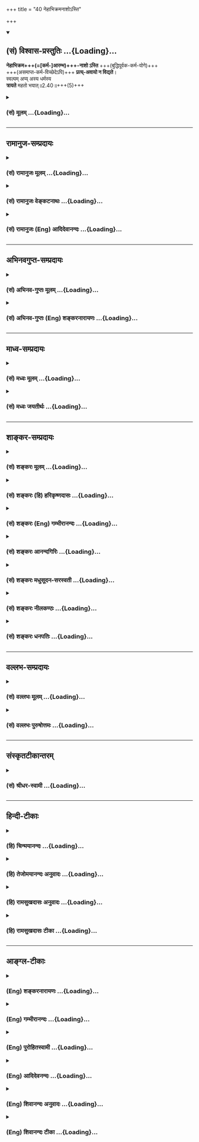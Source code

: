 +++
title = "40 नेहाभिक्रमनाशोऽस्ति"

+++
<div class="js_include" newlevelforh1="2" title="(सं) विश्वास-प्रस्तुतिः" unfilled url="/purANam_vaiShNavam/mahAbhAratam/06-bhIShma-parva/03-bhagavad-gItA-parva/saMskRtam/vishvAsa-prastutiH/02_sAnkhya-yogaH_sarva-/40_nehAbhikramanAsho.md">
<details open><summary><h2>(सं) विश्वास-प्रस्तुतिः ...{Loading}...</h2></summary>

**नेहाभिक्रम+++(=[कर्म-]आरम्भ)+++-नाशो ऽस्ति** +++(बुद्धिपूर्वक-कर्म-योगे)+++  
+++(असमाप्त-कर्म-विच्छेदेऽपि)+++ **प्रत्य्-अवायो न विद्यते**।  
स्वल्पम् अप्य् अस्य धर्मस्य  
**त्रायते** महतो भयात्॥2.40॥+++(5)+++

</details>
</div>
<div class="js_include collapsed" newlevelforh1="3" title="(सं) मूलम्" unfilled url="/purANam_vaiShNavam/mahAbhAratam/06-bhIShma-parva/03-bhagavad-gItA-parva/saMskRtam/mUlam/02_sAnkhya-yogaH_sarva-/40_nehAbhikramanAsho.md">
<details><summary><h3>(सं) मूलम् ...{Loading}...</h3></summary>

नेहाभिक्रमनाशोऽस्ति प्रत्यवायो न विद्यते।  
स्वल्पमप्यस्य धर्मस्य त्रायते महतो भयात्।।2.40।।
</details>
</div>


_________________
## रामानुज-सम्प्रदायः
<div class="js_include collapsed" newlevelforh1="3" title="(सं) रामानुजः मूलम्" unfilled url="/purANam_vaiShNavam/mahAbhAratam/06-bhIShma-parva/03-bhagavad-gItA-parva/saMskRtam/rAmAnujaH/mUlam/02_sAnkhya-yogaH_sarva-/40_nehAbhikramanAsho.md">
<details><summary><h3>(सं) रामानुजः मूलम् ...{Loading}...</h3></summary>


वक्ष्यमाण-बुद्धि-युक्तस्य कर्मणो माहात्म्यम् आह -  
।।2.40।।**इह** कर्मयोगे **न अभिक्रमनाशः अस्ति।** अभिक्रम आरम्भः, नाशः फल-साधन-भाव-नाशः। आरब्धस्य असमाप्तस्य विच्छिन्नस्य अपि न निष्फलत्वम्।

आरब्धस्य विच्छेदे **प्रत्यवायः** अपि **न विद्यते।** **अस्य** कर्मयोगाख्यस्य स्व**धर्मस्य** स्वल्पांशः **अपि महतो भयात्** संसार-भयात् **त्रायते।** अयम् अर्थः 

&gt; पार्थ नैवेह नामुत्र विनाशस्तस्य विद्यते। (गीता 6।40) 

इति उत्तरत्र प्रपञ्चयिष्यते।  

अन्यानि हि लौकिकानि वैदिकानि च साधनानि विच्छिन्नानि, न हि फल-प्रसवाय भवन्ति प्रत्यवायाय च भवन्ति। काम्य-कर्म-विषयाया बुद्धेः मोक्षसाधनभूतकर्मविषयां बुद्धिं विशिनष्टि  

</details>
</div>
<div class="js_include collapsed" newlevelforh1="3" title="(सं) रामानुजः वेङ्कटनाथः" unfilled url="/purANam_vaiShNavam/mahAbhAratam/06-bhIShma-parva/03-bhagavad-gItA-parva/saMskRtam/rAmAnujaH/venkaTanAthaH/02_sAnkhya-yogaH_sarva-/40_nehAbhikramanAsho.md">
<details><summary><h3>(सं) रामानुजः वेङ्कटनाथः ...{Loading}...</h3></summary>

  
  
।।2.40।। ननुइमां श्रृणु 2।39 इत्युक्तेऽनन्तरंव्यवसाया 2।41 इत्यादि
वक्तव्यम् मध्येनेहाभिक्रम इत्येतन्न सङ्गच्छत इत्यत्राह वक्ष्यमाणेति।
उपक्रमे माहात्म्यकथनेन बुभुत्सातिशयजननाय प्ररोचना क्रियत इति भावः।
इहेत्यनेन सूचितं कर्मान्तरेभ्यो वैलक्षण्यमाह कर्मयोग इति।
अभिमुखक्रमणशङ्कां व्युदस्यति अभिक्रम आरम्भ इति। उपक्रमशब्दवदयमिति भावः।
क्रियारूपस्याभिक्रमस्य कथमविनाशित्वमित्यतोनाशः फलसाधनभावनाश इति।
तात्पर्यमाह आरब्धस्येति। प्रत्यवायशङ्काहेतुं दर्शयन् द्वितीयं पादं
व्याकरोति आरब्धस्य विच्छेदे इति। उक्तविवरणरूपमुत्तरार्धं व्याख्याति
अस्येति। संसारभयादिति। महत्त्वविशेषितं भयं संसारभयमेव हीति भावः।
स्वल्पांशस्यापि संसारनिवृत्तिहेतुत्वं देशकालादिवैगुण्यात्
प्रामादिकाकृत्यकरणादिना च विच्छिन्नस्याप्यवश्यं पुनः सन्धानादिति
दर्शयन्नस्य श्लोकस्योक्तार्थैकपरत्वं सङ्ग्रहविस्तररूपत्वेन
वक्ष्यमाणापौनरुक्त्यं चाह अयमर्थ इति। कृतांशस्य कथं न नाशप्रसङ्ग इति
शङ्कायामिहेत्यस्य व्यवच्छेद्यं दर्शयति अन्यानि हीति।
लौकिकानीत्यतिशङ्काहेतुर्दृष्टान्त उक्तः। वैदिकानीति सामान्यनिर्देशस्यायं
भावः नित्यनैमित्तिकान्यपि विच्छेदे सति न फलाय स्युः प्रत्यवायाय च
भवेयुः। अशक्त्यादिमूलमीषद्वैकल्यमात्रं हि तत्र सह्यम्। काम्येषु
त्वङ्गवैकल्येऽपि नैष्फल्यमिति विशेष इति प्रत्यवायाय च भवन्तीति न केवलं
स्वर्गादेरलाभमात्रम् ब्रह्मरक्षस्त्वप्राप्त्यादिरपि स्यादिति भावः।  
  
  
  

</details>
</div>
<div class="js_include collapsed" newlevelforh1="3" title="(सं) रामानुजः (Eng) आदिदेवानन्दः" unfilled url="/purANam_vaiShNavam/mahAbhAratam/06-bhIShma-parva/03-bhagavad-gItA-parva/saMskRtam/rAmAnujaH/english/AdidevAnandaH/02_sAnkhya-yogaH_sarva-/40_nehAbhikramanAsho.md">
<details><summary><h3>(सं) रामानुजः (Eng) आदिदेवानन्दः ...{Loading}...</h3></summary>

2.40 Here, in Karma Yoga, there is no loss of 'Abhikrama' or of effort
that has been put in; 'loss' means the loss of efficacy to bring about
the fruits. In Karma Yoga if work is begun and left unfinished, and the
continuity is broken in the middle, it does not remain fruitless, as in
the case of works undertaken for their fruits. No evil result is acired
if the continuity of work is broken. Even a little of this Dharma known
as Karma Yoga or Niskama Karma (unselfish action without desire for any
reward) gives protection from the great fear, i.e., the fear of
transmigratory existence. The same purport is explained later thus:
'Neither in this world nor the next, O Arjuna, there is annihilation for
him' (6.40). But in works, Vedic and secular, when there is interruption
in the middle, not only do they not yield fruits, but also there is
accrual of evil. Now, Sri Krsna distinguishes the Buddhi or mental
disposition concerned with those acts which constitute a means for
attaining release from those which are concerned with the acts meant for
gaining the desired objects:

</details>
</div>


_________________
## अभिनवगुप्त-सम्प्रदायः
<div class="js_include collapsed" newlevelforh1="3" title="(सं) अभिनव-गुप्तः मूलम्" unfilled url="/purANam_vaiShNavam/mahAbhAratam/06-bhIShma-parva/03-bhagavad-gItA-parva/saMskRtam/abhinava-guptaH/mUlam/02_sAnkhya-yogaH_sarva-/40_nehAbhikramanAsho.md">
<details><summary><h3>(सं) अभिनव-गुप्तः मूलम् ...{Loading}...</h3></summary>

।।2.41।। नेहेति। इह +++(S K omit इह)+++ अस्यां बुद्धौ अतिक्रमेण अपराधेन
प्रमादेन नाशो न भवति  
  
प्रमादस्याभावात्। यथा च +++(S N तथा च)+++ परिमितेन श्रीखण्डकणेन ज्वालायमानोऽपि
तैलकटाहः सद्यः शीतीभवति +++(N शीतो भवति)+++ एवं अनया स्वल्पयापि +++(S omits अपि)+++
योगबुद्ध्या महाभयं संसाररूपं विनश्यति।  

</details>
</div>
<div class="js_include collapsed" newlevelforh1="3" title="(सं) अभिनव-गुप्तः (Eng) शङ्करनारायणः" unfilled url="/purANam_vaiShNavam/mahAbhAratam/06-bhIShma-parva/03-bhagavad-gItA-parva/saMskRtam/abhinava-guptaH/english/shankaranArAyaNaH/02_sAnkhya-yogaH_sarva-/40_nehAbhikramanAsho.md">
<details><summary><h3>(सं) अभिनव-गुप्तः (Eng) शङ्करनारायणः ...{Loading}...</h3></summary>

2.40 Neha etc. Here in this determinate knowledge there arises no loss
through transgression, an offence due to negligence; because negligence
is \[itself\] absent there. And just as a burning oil in the boiler get
cooled soon, due to a limited antity of sandal (put in it), in the same
way due to this knowledge of Yoga-eventhough it is very little-the great
danger in the form of the cycle of birth-and-death perishes completely.
And this knowledge is not introduced as a new thing. Then what ;

</details>
</div>


_________________
## माध्व-सम्प्रदायः
<div class="js_include collapsed" newlevelforh1="3" title="(सं) मध्वः मूलम्" unfilled url="/purANam_vaiShNavam/mahAbhAratam/06-bhIShma-parva/03-bhagavad-gItA-parva/saMskRtam/madhvaH/mUlam/02_sAnkhya-yogaH_sarva-/40_nehAbhikramanAsho.md">
<details><summary><h3>(सं) मध्वः मूलम् ...{Loading}...</h3></summary>

।।2.40।। Sri Madhvacharya did not comment on this sloka.  

</details>
</div>
<div class="js_include collapsed" newlevelforh1="3" title="(सं) मध्वः जयतीर्थः" unfilled url="/purANam_vaiShNavam/mahAbhAratam/06-bhIShma-parva/03-bhagavad-gItA-parva/saMskRtam/madhvaH/jayatIrthaH/02_sAnkhya-yogaH_sarva-/40_nehAbhikramanAsho.md">
<details><summary><h3>(सं) मध्वः जयतीर्थः ...{Loading}...</h3></summary>

।।2.40।। Sri Jayatirtha did not comment on this sloka.  

</details>
</div>


_________________
## शाङ्कर-सम्प्रदायः
<div class="js_include collapsed" newlevelforh1="3" title="(सं) शङ्करः मूलम्" unfilled url="/purANam_vaiShNavam/mahAbhAratam/06-bhIShma-parva/03-bhagavad-gItA-parva/saMskRtam/shankaraH/mUlam/02_sAnkhya-yogaH_sarva-/40_nehAbhikramanAsho.md">
<details><summary><h3>(सं) शङ्करः मूलम् ...{Loading}...</h3></summary>

।।2.40।।  
  
**न इह** मोक्षमार्गे कर्मयोगे **अभिक्रमनाशः** अभिक्रमणमभिक्रमः
प्रारम्भः तस्य नाशः नास्ति यथा कृष्यादेः। योगविषये  
प्रारम्भस्य न अनैकान्तिकफलत्वमित्यर्थः। किञ्चनापि चिकित्सावत् प्रत्यवायः
विद्यते भवति। किं तु **स्वल्पमपि अस्य धर्मस्य** योगधर्मस्य अनुष्ठितं
**त्रायते** रक्षति **महतः भयात्** संसारभयात् जन्ममरणादिलक्षणात्।।  
येयं साङ्ख्ये बुद्धिरुक्ता योगे च वक्ष्यमाणलक्षणा सा  
  

</details>
</div>
<div class="js_include collapsed" newlevelforh1="3" title="(सं) शङ्करः (हि) हरिकृष्णदासः" unfilled url="/purANam_vaiShNavam/mahAbhAratam/06-bhIShma-parva/03-bhagavad-gItA-parva/saMskRtam/shankaraH/hindI/harikRShNadAsaH/02_sAnkhya-yogaH_sarva-/40_nehAbhikramanAsho.md">
<details><summary><h3>(सं) शङ्करः (हि) हरिकृष्णदासः ...{Loading}...</h3></summary>

।।2.40।। इसके सिवा और भी सुन  
  
आरम्भका नाम अभिक्रम है इस कर्मयोगरूप मोक्षमार्गमें अभिक्रमका यानी
प्रारम्भका कृषि आदिके सदृश नाश नहीं होता। अभिप्राय यह कि योगविषयक
प्रारम्भका फल अनैकान्तिक ( संशययुक्त ) नहीं है।  
तथा चिकित्सादिकी तरह ( इसमें ) प्रत्यवाय ( विपरीत फल ) भी नहीं होता
है।  
तो क्या होता है इस कर्मयोगरूप धर्मका थोड़ासा भी अनुष्ठान ( साधन )
जन्ममरणरूप महान् संसारभयसे रक्षा किया करता है।  

</details>
</div>
<div class="js_include collapsed" newlevelforh1="3" title="(सं) शङ्करः (Eng) गम्भीरानन्दः" unfilled url="/purANam_vaiShNavam/mahAbhAratam/06-bhIShma-parva/03-bhagavad-gItA-parva/saMskRtam/shankaraH/english/gambhIrAnandaH/02_sAnkhya-yogaH_sarva-/40_nehAbhikramanAsho.md">
<details><summary><h3>(सं) शङ्करः (Eng) गम्भीरानन्दः ...{Loading}...</h3></summary>

2.40 Moreover, iha, here, in the path to Liberation, viz the Yoga of
Action (rites and duties); na, there is no; abhikrama-nasah, waste of an
attempt, of a beginning, unlike as in agriculture etc. The meaning is
that the result of any attempt in the case of Yoga is not uncertain.
Besides, unlike as in medical care, na vidyate, nor is there, nor does
there arises; any pratyavayah, harm. But, svalpam api, even a little;
asya, of this; dharmasya, righteousness in the form of Yoga (of Action);
when pracised, trayate, saves (one); mahato bhayat, from great fear, of
mundance existence characterized by death, birth, etc.

</details>
</div>
<div class="js_include collapsed" newlevelforh1="3" title="(सं) शङ्करः आनन्दगिरिः" unfilled url="/purANam_vaiShNavam/mahAbhAratam/06-bhIShma-parva/03-bhagavad-gItA-parva/saMskRtam/shankaraH/AnandagiriH/02_sAnkhya-yogaH_sarva-/40_nehAbhikramanAsho.md">
<details><summary><h3>(सं) शङ्करः आनन्दगिरिः ...{Loading}...</h3></summary>

।।2.40।। ननु
कर्मानुष्ठानस्यानैकान्तिकफलत्वेनाकिंचित्करत्वादनेकानर्थकलुषितत्वेन
दोषवत्त्वाच्च योगबुद्धिरपि न श्रद्धेयेति तत्राह **किञ्चेति।** अन्यच्च
किंचिदुच्यते। कर्मानुष्ठानस्यावश्यकत्वे कारणमिति यावत्। कर्मणा सह
समाधेरनुष्ठातुमशक्यत्वादनेकान्तरायसंभवात्तत्फलस्य च साक्षात्कारस्य
दीर्घकालाभ्याससाध्यस्यैकस्मिञ्जन्मन्यसंभवादर्थाद्योगी भ्रश्येतानर्थे च
निपतेदित्याशङ्क्याह  **नेहेति।** प्रतीकत्वेनोपात्तस्य नकारस्य
पुनरन्वयानुगुणत्वेन नास्तीत्यनुवादः। यत्तु
कर्मानुष्ठानस्यानैकान्तिकफलत्वेनाकिंचित्करत्वमुक्तं तद्दूषयति
**यथेति।** कृषिवाणिज्यादेरारम्भस्यानियतं फलं संभावनामात्रोपनीतत्वान्न
तथा कर्मणि वैदिके प्रारम्भस्य फलमनियतं युज्यते शास्त्रविरोधादित्यर्थः।
यत्तूक्तमनेकानर्थकलुषितत्वेन दोषवदनुष्ठानमिति तत्राह **किञ्चेति।**
इतोऽपि कर्मानुष्ठानमावश्यकमिति प्रतिज्ञाय हेत्वन्तरमेव स्फुटयति
**नापीति।** चिकित्सायां हि क्रियमाणायां व्याध्यतिरेको वा मरणं वा
प्रत्यवायोऽपि संभाव्यते कर्मपरिपाकस्य दुर्विवेकत्वान्न तथा कर्मानुष्ठाने
दोषोऽस्ति विहितत्वादित्यर्थः। संप्रति कर्मानुष्ठानस्य फलं पृच्छति
**किंत्विति।** उत्तरार्धं व्याकुर्वन्विवक्षितं फलं कथयति
**स्वल्पमपीति।** सम्यग्ज्ञानोत्पादनद्वारेण रक्षणं
विवक्षितंसर्वपापप्रसक्तोऽपि ध्यायन्निमिषमच्युतम्। यतिस्तपस्वी भवति
पङ्क्तिपावनपावनः।। इति स्मृतेरित्यर्थः।  

</details>
</div>
<div class="js_include collapsed" newlevelforh1="3" title="(सं) शङ्करः मधुसूदन-सरस्वती" unfilled url="/purANam_vaiShNavam/mahAbhAratam/06-bhIShma-parva/03-bhagavad-gItA-parva/saMskRtam/shankaraH/madhusUdana-sarasvatI/02_sAnkhya-yogaH_sarva-/40_nehAbhikramanAsho.md">
<details><summary><h3>(सं) शङ्करः मधुसूदन-सरस्वती ...{Loading}...</h3></summary>

।।2.40।। ननुतमेतं वेदानुवचनेन ब्राह्मणा विविदिषन्ति यज्ञेन दानेन
तपसाऽनाशकेन इति श्रुत्या विविदिषां ज्ञानं चोद्दिश्य संयोगपृथक्त्वन्यायेन
सर्वकर्मणां विनियोगात्तत्र चान्तःकरणशुद्धेर्द्वारत्वान्मांप्रति
कर्मानुष्ठानं विधीयते। तत्रतद्यथेह कर्मजितो लोकः क्षीयत एवमेवामुत्र
पुण्यजितो लोकः क्षीयते इति श्रुतिबोधितस्य फलनाशस्य संभवात् ज्ञानं
विविदिषां चोद्दिश्य  
  
क्रियमाणस्य यज्ञादेः काम्यत्वात्सर्वाङ्गोपसंहारेणानुष्ठेयस्य
यत्किंचिदङ्गासंपत्तावपि वैगुण्योपपत्तेर्यज्ञेनेत्यादिवाक्यविहितानां च
सर्वेषां कर्मणामेकेन पुरुषायुषपर्यवसानेऽपि कर्तुमशक्यत्वात्कुतःकर्मबन्धं
प्रहास्यसि इति फलं प्रत्याशेत्यत आह भगवान् अभिक्रम्यते कर्मणा प्रारभ्यते
यत्फलं सोऽभिक्रमस्तस्य नाशस्तद्यथेहेत्यादिना प्रतिपादितः स इह
निष्कामकर्मयोगे नास्ति  
  
एतत्फलस्य शुद्धेः पापक्षयरूपत्वेन लोकशब्दावाच्यभोग्यत्वाभावेन च
क्षयासंभवात् वेदनपर्यन्ताया एव विविदिषायाः  
  
कर्मफलत्वाद्वेदनस्य चाव्यवधानेनाज्ञाननिवृत्तिफलजनकस्य फलमजनयित्वा
नाशासंभवादिह फलनाशो नास्तीति साधूक्तम्। तदुक्तम् तद्यथेहेति या निन्दा सा
फले न तु कर्मणि। फलेच्छां तु परित्यज्य कृतं कर्म विशुद्धिकृत्।। इति।
तथा  
  
प्रत्यवायोऽङ्गवैगुण्यनिबन्धनं वैगुण्यमिह न विद्यते तमितिवाक्येन
नित्यानामेवोपात्तदुरितक्षयद्वारेण विविदिषायां विनियोगात्। तत्रच
सर्वाङ्गोपसंहारनियमाभावात् काम्यानामपि संयोगपृथक्त्वन्यायेन विनियोग इति
पक्षेऽपि फलाभिसंधिरहितत्वेन तेषां नित्यतुल्यत्वात्। नहि
काम्यनित्याग्निहोत्रयोः स्वतः कश्चिद्विशेषोऽस्ति। फलाभिसंधितदभावाभ्यामेव
तु  
  
काम्यत्वनित्यत्वव्यपदेशः। इदंच पक्षद्वयमुक्तं वार्तिके
वेदानुवचनादीनामैकात्म्यज्ञानजन्मने। तमेतमिति वाक्येन नित्यानां वक्ष्यते
विधिः।। यद्वा विविदिषार्थत्वं काम्यानामपि कर्मणाम्। तमेतमिति वाक्येन
संयोगस्य पृथक्त्वतः।। इति। तथाच  
  
फलाभिसंधिना क्रियमाण एव कर्मणि सर्वाङ्गोपसंहारनियमात्तद्विलक्षणे
शुद्ध्यर्थे कर्मणि प्रतिनिध्यादिना  
  
समाप्तिसंभवान्नाङ्गवैगुण्यनिमित्तः प्रत्यवायोऽस्तीत्यर्थः। तथास्य
शुद्ध्यर्थस्य धर्मस्यतमेतम् इत्यादिवाक्यविहितस्य मध्ये स्वल्पमपि
संख्ययेतिकर्तव्यतया वा यथाशक्तिभगवदाराधनार्थं किंचिदप्यनुष्ठितं सन्महतः
संसारभयात्त्रायते  
  
भगवत्प्रसादसंपादनेनानुष्ठातारं रक्षति। सर्वपापप्रसक्तोऽपि
ध्यायन्निमिषमच्युतम्। भूयस्तपस्वी भवति पङ्क्तिपावनपावनः।।
इत्यादिस्मृतेः। तमेतम् इति वाक्ये समुच्चयविधायकाभावाच्च
अशुद्धितारतम्यादेवानुष्ठानतारतम्योपपत्तेर्युक्तमुक्तंकर्मबन्धं
प्रहास्यसि इति।  

</details>
</div>
<div class="js_include collapsed" newlevelforh1="3" title="(सं) शङ्करः नीलकण्ठः" unfilled url="/purANam_vaiShNavam/mahAbhAratam/06-bhIShma-parva/03-bhagavad-gItA-parva/saMskRtam/shankaraH/nIlakaNThaH/02_sAnkhya-yogaH_sarva-/40_nehAbhikramanAsho.md">
<details><summary><h3>(सं) शङ्करः नीलकण्ठः ...{Loading}...</h3></summary>

।।2.40।। एतदेवोपपादयति **नेहेति।** इह कर्मबन्धप्रहाणार्थे
कर्मयोगेऽनुष्ठीयमाने। अभिक्रम्यते व्याप्यत इत्यभिक्रमः कर्मारम्भः कर्मैव
वा तस्य नाशो नास्ति। अन्यत्तु फलं दत्त्वा नश्यति नत्विदम्।
इष्टफलस्याजननात्। नन्वेतस्यापि काम्यान्तःपातितया नित्याकरणजनितः
प्रत्यवाय उत्पद्येतैव। सकृदनुष्ठितस्य
बन्धप्रहाणप्रत्यवायपरिहाराख्यफलद्वयहेतुत्वायोगादित्याशङ्क्याह
**प्रत्यवायो न विद्यत इति।**तमेतं वेदानुवचनेन ब्राह्मणा विविदिषन्ति
यज्ञेन दानेन तपसाऽनाशकेन इति श्रुत्या
संयोगपृथक्त्वन्यायेनदध्नेन्द्रियकामस्य जुहुयात् इत्यनेन नित्यस्य दध्नो
वीर्यार्थत्वमिव नित्यानामपि कर्मणां विविदिषार्थत्वं विनियोगबलात्सिध्यति।
ततश्च काम्येनैव प्रयोगेण नित्यस्यापि सिद्धेर्न नित्याकरणनिमित्तो वा
काम्यत्वात्सर्वाङ्गानुपसंहारनिमित्तो वा प्रत्यवायो विद्यते। नित्यानामेव
विनियोगात्। नित्येषु च यथाशक्त्युपबन्धस्यानुज्ञानात्। वार्तिके तु
काम्यानामप्यत्र विनियोगो दृष्टः। यथावेदानुवचनादीनामैकात्म्यज्ञानजन्मने।
तमेतमिति वाक्येन नित्यानां वक्ष्यते विधिः। यद्वा विविदिषार्थत्वं
काम्यानामपि कर्मणाम्। तमेतमिति वाक्येन संयोगस्य पृथक्त्वतः। इति।
अस्मिन्पक्षे काम्यानामपि तुल्यफलत्वात् नित्यवद्यथाशक्त्युपबन्धो
भविष्यतीति न सर्वाङ्गानुपसंहारजनितः प्रत्यवायो विद्यते। स्वल्पमपि अस्य
योगधर्मस्यानुष्ठितं अनुपभुक्तबीजकल्पञ्जन्मजन्मान्तराभ्यस्तं दानमध्ययनं
तपः। तेनैवाभ्यासयोगेन तच्चैवाभ्यसते पुनः। इति
स्मृतेरुत्तरोत्तरसंस्काराधानद्वारा स्वसजातीयवृद्धेर्निमित्तं
सत्कामादिदोषक्षपणद्वारा महतो भयात्संसारात्त्रायते।
तस्मात्साङ्ख्यानधिकारिणा कर्मयोग एवानुष्ठेय इति भावः।  

</details>
</div>
<div class="js_include collapsed" newlevelforh1="3" title="(सं) शङ्करः धनपतिः" unfilled url="/purANam_vaiShNavam/mahAbhAratam/06-bhIShma-parva/03-bhagavad-gItA-parva/saMskRtam/shankaraH/dhanapatiH/02_sAnkhya-yogaH_sarva-/40_nehAbhikramanAsho.md">
<details><summary><h3>(सं) शङ्करः धनपतिः ...{Loading}...</h3></summary>

।।2.40।। काभ्यादस्य महद्वैलक्षण्यमित्याशयेनाह **नेहेति।** इह
निष्कामकर्मणि समाधियोगे च मोक्षमार्गे अभिक्रमस्य प्रारम्भस्य नाशो
नास्ति। कृष्यादेरिव प्रत्यवायः पापोत्पत्तिरपि चिकित्सावन्न विद्यते। अस्य
धर्मस्य त्वल्पमप्यनुष्ठितं महतो भयाज्जन्ममरणादिलक्षणसंसारभयाद्रक्षति।  

</details>
</div>


_________________
## वल्लभ-सम्प्रदायः
<div class="js_include collapsed" newlevelforh1="3" title="(सं) वल्लभः मूलम्" unfilled url="/purANam_vaiShNavam/mahAbhAratam/06-bhIShma-parva/03-bhagavad-gItA-parva/saMskRtam/vallabhaH/mUlam/02_sAnkhya-yogaH_sarva-/40_nehAbhikramanAsho.md">
<details><summary><h3>(सं) वल्लभः मूलम् ...{Loading}...</h3></summary>

।।2.40।। सर्वतो योगे सुगमतामाह नेहाभिक्रमनाश इति। इह योगबुद्धौ धर्मस्य
योऽभिक्रमः प्रारम्भस्तस्य नाशो नास्ति। नह्यङ्गोपक्रमे ध्वंसो
स्वधर्मस्योद्धवाण्वपि। मया व्यवसितः 11।29।20 इति भागवतवाक्यात्।
स्वल्पमप्यस्य धर्मस्याभिक्रमो महतो भयात्त्रायते। साङ्ख्ये तु सिद्धे
धर्मकर्मणां त्यागः अत्र तु न तथा। उक्तं च यमादयस्तु कर्त्तव्याः सिद्धे
योगे कृतार्थता इति।  

</details>
</div>
<div class="js_include collapsed" newlevelforh1="3" title="(सं) वल्लभः पुरुषोत्तमः" unfilled url="/purANam_vaiShNavam/mahAbhAratam/06-bhIShma-parva/03-bhagavad-gItA-parva/saMskRtam/vallabhaH/puruShottamaH/02_sAnkhya-yogaH_sarva-/40_nehAbhikramanAsho.md">
<details><summary><h3>(सं) वल्लभः पुरुषोत्तमः ...{Loading}...</h3></summary>

  
  
।।2.40।। ननु कर्मणा बाहुल्यात्कालादिसाध्यत्वाच्च कृतानां
पूर्णत्वाभावाद्वैकल्यं प्रत्युत अङ्गवैगुण्यादिना प्रत्यवायादिसम्भावना
भवेदिति कथं बन्धो न भविष्यतीति चेत् इत्याशङ्क्यार्जुनस्य
भगवत्कुण्डलात्मकसंयोगरूपयोगस्वरूपाज्ञानात्तज्ज्ञानार्थं तत्स्वरूपमाह
नेहाभिक्रमनाश इति। भगवन्मार्गे भगवदर्थं भगवदाज्ञारूपेण कर्त्तव्यत्वं
कर्मणां न तु फलसाधकत्वेन तस्मान्न पूर्वोक्तदोषसम्भावनात्र। तदेवाह इह
मदाज्ञात्वेन क्रियमाणस्य कर्मणोऽभिक्रमनाशः प्रारब्धकर्मनाशो नास्ति
निष्फलत्वं न भवतीत्यर्थः। प्रत्यवायश्च न विद्यते। यतोऽस्य धर्मस्य
स्वल्पमपि कृतं महतो भयात् त्रायते रक्षति। अत्रायं भावः अन्यत्र
कृतकर्मसाफल्यार्थं साङ्गत्वाय च भगवत्स्मरणं बोध्यतेयस्य स्मृत्या वि.पु.
इत्यादिना तत्र साक्षाद्भगवदर्थं कृतानां कर्मणां कथं वैफल्यं भवेत्  
  
  
  

</details>
</div>


_________________
## संस्कृतटीकान्तरम्
<div class="js_include collapsed" newlevelforh1="3" title="(सं) श्रीधर-स्वामी" unfilled url="/purANam_vaiShNavam/mahAbhAratam/06-bhIShma-parva/03-bhagavad-gItA-parva/saMskRtam/shrIdhara-svAmI/02_sAnkhya-yogaH_sarva-/40_nehAbhikramanAsho.md">
<details><summary><h3>(सं) श्रीधर-स्वामी ...{Loading}...</h3></summary>

।।2.40।। ननु कृष्यादिवत्कर्मणां कदाचिद्विघ्नबाहुल्येन फले
व्याभिचारान्मन्त्राद्यङ्गवैगुण्येन च प्रत्यवायसंभवात्कुतः कर्मयोगेन
कर्मबन्धप्रहरणं तत्राह **नेहेति।** इह निष्कामकर्मयोगेऽभिक्रमस्य
प्रारम्भस्य नाशो निष्फलत्वं नास्ति प्रत्यवायश्च न विद्यते
ईश्वरोद्देशेनैव विघ्नवैगुण्याद्यसंभवात्। किंच अस्य धर्मस्य
स्वल्पमप्युपक्रममात्रमपि कृतं महतो भयात्संसारान्त्रायते रक्षति नतु
काम्यकर्मवत्किंचिदङ्गवैगुण्यादिना नैष्फल्यमस्येत्यर्थः।  

</details>
</div>


_________________
## हिन्दी-टीकाः
<div class="js_include collapsed" newlevelforh1="3" title="(हि) चिन्मयानन्दः" unfilled url="/purANam_vaiShNavam/mahAbhAratam/06-bhIShma-parva/03-bhagavad-gItA-parva/hindI/chinmayAnandaH/02_sAnkhya-yogaH_sarva-/40_nehAbhikramanAsho.md">
<details><summary><h3>(हि) चिन्मयानन्दः ...{Loading}...</h3></summary>

।।2.40।। क्रमनाश जिस प्रकार कृषि क्षेत्र में फसल पाने के लिये भूमि जोतना
सींचना बीज बोना निराई सुरक्षा और कटाई आदि क्रम का पालन करना पड़ता है
अन्यथा हानि उठानी पड़ती है उसी प्रकार वेदों के कर्मकाण्ड में वर्णित
यज्ञयागादि के अनुष्ठान में भी क्रमानुसार क्रिया विधि न करने पर यज्ञ का
फल नहीं मिलता। इतना ही नहीं यदि वेद प्रतिपादित कर्मों को न किया जाय तो
वह प्रत्यवाय दोष कहलाता है जिसका अनिष्ट फल कर्त्ता (जीव)को भोगना पड़ता
है। लौकिक फल प्राप्ति में यही बातें देखी जाती हैं। भौतिक जगत् में भी इसी
प्रकार के अनेक उदाहरण हैं जैसे गलत औषधियों के प्रयोग से रोगी को अपने
प्राणों से हाथ धोना पड़ता है।  
कर्म क्षेत्र में इन दोषों के होने से हमें इष्टफल नहीं मिल पाता। भगवान्
श्रीकृष्ण यहां मानो इस ज्ञान का विज्ञापन करते हुये कर्मयोग का उपर्युक्त
दोनों दोषों से सर्वथा मुक्त और सुरक्षित होने का आश्वासन देते हैं।  
  
अब इस ज्ञान का स्वरूप बताते हैं  

</details>
</div>
<div class="js_include collapsed" newlevelforh1="3" title="(हि) तेजोमयानन्दः अनुवादः" unfilled url="/purANam_vaiShNavam/mahAbhAratam/06-bhIShma-parva/03-bhagavad-gItA-parva/hindI/tejomayAnandaH/anuvAdaH/02_sAnkhya-yogaH_sarva-/40_nehAbhikramanAsho.md">
<details><summary><h3>(हि) तेजोमयानन्दः अनुवादः ...{Loading}...</h3></summary>

।।2.40।। इसमें क्रमनाश और प्रत्यवाय दोष नहीं है। इस धर्म (योग) का अल्प
अभ्यास भी महान् भय से रक्षण करता है।।

</details>
</div>
<div class="js_include collapsed" newlevelforh1="3" title="(हि) रामसुखदासः अनुवादः" unfilled url="/purANam_vaiShNavam/mahAbhAratam/06-bhIShma-parva/03-bhagavad-gItA-parva/hindI/rAmasukhadAsaH/anuvAdaH/02_sAnkhya-yogaH_sarva-/40_nehAbhikramanAsho.md">
<details><summary><h3>(हि) रामसुखदासः अनुवादः ...{Loading}...</h3></summary>

।।2.40।। मनुष्यलोकमें इस समबुद्धिरूप धर्मके आरम्भका नाश नहीं होता, इसके
अनुष्ठानका उलटा फल भी नहीं होता और इसका थोड़ासा भी अनुष्ठान
(जन्म-मरणरूप) महान् भयसे रक्षा कर लेता है।

</details>
</div>
<div class="js_include collapsed" newlevelforh1="3" title="(हि) रामसुखदासः टीका" unfilled url="/purANam_vaiShNavam/mahAbhAratam/06-bhIShma-parva/03-bhagavad-gItA-parva/hindI/rAmasukhadAsaH/TIkA/02_sAnkhya-yogaH_sarva-/40_nehAbhikramanAsho.md">
<details><summary><h3>(हि) रामसुखदासः टीका ...{Loading}...</h3></summary>

2.40।।***व्याख्या--***\[इस समबुद्धिकी महिमा भगवान्ने पूर्वश्लोकके
उत्तरार्धमें और इस (चालीसवें) श्लोकमें चार प्रकारसे बतायी है-- (1) इसके
द्वारा कर्मबन्धनसे मुक्त हो जाता है, (2) इसके उपक्रमका नाश नहीं होता,
(3) इसका उलटा फल नहीं होता और (4) इसका थोड़ा-सा भी अनुष्ठान महान् भयसे
रक्षा करनेवाला होता है। \]  
**'नेहाभिक्रमनाशोऽस्ति'--**इस समबुद्धि (समता) का केवल आरम्भ ही हो जाय,
तो उस आरम्भका भी नाश नहीं होता। मनमें समता प्राप्त करनेकी जो लालसा,
उत्कण्ठा लगी है, यही इस समताका आरम्भ होना है। इस आरम्भका कभी अभाव नहीं
होता; क्योंकि सत्य वस्तुकी लालसा भी सत्य ही होती है।  
यहाँ **'इह'** कहनेका तात्पर्य है कि इस मनुष्यलोकमें यह मनुष्य ही इस
समबुद्धिको प्राप्त करनेका अधिकारी है। मनुष्यके सिवाय दूसरी सभी
भोगयोनियाँ है। अतः उन योनियोंमें विषमता (राग-द्वेष) का नाश करनेका अवसर
नहीं है; क्योंकि भोग राग-द्वेषपूर्वक ही होते हैं। यदि राग-द्वेष न हों तो
भोग होगा ही नहीं, प्रत्युत साधन ही होगा।  
**'प्रत्यवायो न विद्यते'--**सकामभावपूर्वक किये गये कर्मोंमें अगर
मन्त्र-उच्चारण, यज्ञ-विधि आदिमें कोई कमी रह जाय तो उसका उलटा फल हो जाता
है। जैसे, कोई पुत्र-प्राप्तिके लिये पुत्रेष्टि यज्ञ करता है तो उसमें
विधिकी त्रुटि हो जानेसे पुत्रका होना तो दूर रहा, घरमें किसीकी मृत्यु हो
जाती है अथवा विधिकी कमी रहनेसे इतना उलटा फल न भी हो, तो भी पुत्र पूर्ण
अङ्गोंके साथ नहीं जन्मता! परन्तु जो मनुष्य इस समबुद्धिको अपने
अनुष्ठानमें लानेका प्रयत्न करता है, उसके प्रयत्नका, अनुष्ठानका कभी भी
उलटा फल नहीं होता। कारण कि उसके अनुष्ठानमें फलकी इच्छा नहीं होती। जबतक
फलेच्छा रहती है, तबतक समता नहीं आती और समता आनेपर फलेच्छा नहीं रहती। अतः
उसके अनुष्ठानका विपरीत फल होता ही नहीं, होना सम्भव ही नहीं।  
विपरीत फल क्या है; संसारसे विषमताका होना ही विपरीत फल है। सांसारिक किसी
कार्यमें राग होना और किसी कार्यमें द्वेष होना ही विषमता है, और इसी
विषमतासे जन्म-मरणरूप बन्धन होता है। परन्तु मनुष्यमें जब समता आती है, तब
राग-द्वेष नहीं रहते और राग-द्वेषके न रहनेसे विषमता नहीं रहती, तो फिर
उसका विपरीत फल होनेका कोई कारण ही नहीं है।  
**'स्वल्पमप्यस्य धर्मस्य त्रायते महतो भयात्'--**इस समबुद्धिरूप धर्मका
थोड़ा-सा भी अनुष्ठान हो जाय, थोड़ी-सी भी समता जीवनमें, आचरणमें आ जाय तो
यह जन्ममरणरूप महान् भयसे रक्षा कर लेता है। जैसे सकाम कर्म फल देकर नष्ट
हो जाता है ऐसे यह समता धन-सम्पत्ति आदि कोई फल देकर नष्ट नहीं होती
अर्थात् इसका फल नाशवान् धनसम्पत्ति आदिकी प्राप्ति नहीं होत। साधकके
अन्तःकरणमें अनुकूल-प्रतिकूल वस्तु, व्यक्ति, घटना, परिस्थिति आदिमें जितनी
समता आ जाती है, उतनी समता अ़टल हो जाती है। इस समताका किसी भी कालमें नाश
नहीं हो सकता। जैसे, योगभ्रष्टकी साधन-अवस्था में जितनी समता आ जाती है,
जितनी साधन-सामग्री हो जाती है, उसका स्वर्गादि ऊँचे लोकोंमें बहुत
वर्षोंतक सुख भोगनेपर और मृत्युलोगमें श्रीमानोंके घरमें भोग भोगनेपर भी
नाश नहीं होता (गीता 6। 41 44)। यह समता, साधन-सामग्री कभी किञ्चिन्मात्र
भी खर्च नहीं होती, प्रत्युत सदा ज्यों-की-त्यों सुरक्षित रहती है; क्योंकि
यह सत् है, सदा रहनेवाली है।  
  
**'धर्म'** नाम दो बातोंका है--(1) दान करना, प्याऊ लगाना, अन्नक्षेत्र
खोलना आदि परोपकारके कार्य करना और (2) वर्ण-आश्रमके अनुसार शास्त्र-विहित
अपने कर्तव्य-कर्मका तत्परतासे पालन करना। इन धर्मोंका निष्कामभावपूर्वक
पालन करनेसे समतारूप धर्म स्वतः आ जाता है; क्योंकि यह समतारूप धर्म
स्वयंका धर्म अर्थात् स्वरूप है। इसी बातको लेकर यहाँ समबुद्धिको धर्म कहा
गया है।  
**समतासम्बन्धी विशेष बात**  
लोगोंके भीतर प्रायः यह बात बैठी हुई है कि मन लगनेसे ही भजन-स्मरण होता
है, मन नहीं लगा तो राम-राम करनेसे क्या लाभ; परन्तु गीताकी दृष्टिमें मन
लगना कोई ऊँची चीज नहीं है। गीताकी दृष्टिमें ऊँची चीज है--समता। दूसरे
लक्षण आयें या न आयें, जिसमें समता आ गयी उसको गीता सिद्ध कह देती है।
जिसमें दूसरे सब लक्षण आ जायँ और समता न आये उसको गीता सिद्ध नहीं कहती।  
  
समता दो तरहकी होती है--अन्तःकरणकी समता और स्वरूपकी समता। समरूप परमात्मा
सब जगह परिपूर्ण है। उस समरूप परमात्मामें जो स्थित हो गया, उसने
संसार-मात्रपर विजय प्राप्त कर ली, वह जीवन्मुक्त हो गया। परन्तु इसकी
पहचान अन्तःकरणकी समतासे होती है (गीता 5। 19)। अन्तःकरणकी समता है--
सिद्धि-असिद्धिमें सम रहना (गीता 2। 48)। प्रशंसा हो जाय या निन्दा हो जाय
कार्य सफल हो जाय या असफल हो जाय, लाखों रूपये आ जायँ या लाखों रूपये चले
जायँ पर उससे अन्तःकरणमें कोई हलचल न हो; सुख-दुःख, हर्ष-शोक आदि न हो
(गीता 5। 20)। इस समताका कभी नाश नहीं होता। कल्याणके सिवाय इस समताका
दूसरा कोई फल होता ही नहीं।  
  
मनुष्य, तप, दान, तीर्थ, व्रत आदि कोई भी पुण्य-कर्म करे, वह फल देकर नष्ट
हो जाता है; परन्तु साधन करते-करते अन्तःकरणमें थोड़ी भी समता
(निर्विकारता) आ जाय तो वह नष्ट नहीं होती, प्रत्युत कल्याण कर देती है।
इसलिये साधनमें समता जितनी ऊँची चीज है, मनकी एकाग्रता उतनी ऊँची चीज नहीं
है। मन एकाग्र होनेसे सिद्धियाँ तो प्राप्त हो जाती है, पर कल्याण नहीं
होता। परन्तु समता आनेसे मनुष्य संसार-बन्धनसे सुखपूर्वक मुक्त हो जाता है
(गीता 5। 3)।  
  
***सम्बन्ध--***उन्तालीसवें श्लोकमें भगवान्ने जिस समबुद्धिको योगमें
सुननेके लिये कहा था उसी समबुद्धिको प्राप्त करनेका साधन आगेके श्लोकमें
बताते हैं।

</details>
</div>


_________________
## आङ्ग्ल-टीकाः
<div class="js_include collapsed" newlevelforh1="3" title="(Eng) शङ्करनारायणः" unfilled url="/purANam_vaiShNavam/mahAbhAratam/06-bhIShma-parva/03-bhagavad-gItA-parva/english/shankaranArAyaNaH/02_sAnkhya-yogaH_sarva-/40_nehAbhikramanAsho.md">
<details><summary><h3>(Eng) शङ्करनारायणः ...{Loading}...</h3></summary>

2.40. Here there is no loss due to transgression, and there exists no
contrary downward course (sin); even a little of this righteous thing
saves \[one\] from great danger.

</details>
</div>
<div class="js_include collapsed" newlevelforh1="3" title="(Eng) गम्भीरानन्दः" unfilled url="/purANam_vaiShNavam/mahAbhAratam/06-bhIShma-parva/03-bhagavad-gItA-parva/english/gambhIrAnandaH/02_sAnkhya-yogaH_sarva-/40_nehAbhikramanAsho.md">
<details><summary><h3>(Eng) गम्भीरानन्दः ...{Loading}...</h3></summary>

2.40 Here there is no waste of an attempt; nor is there (any) harm. Even
a little of this righteousness saves (one) from great fear.

</details>
</div>
<div class="js_include collapsed" newlevelforh1="3" title="(Eng) पुरोहितस्वामी" unfilled url="/purANam_vaiShNavam/mahAbhAratam/06-bhIShma-parva/03-bhagavad-gItA-parva/english/purohitasvAmI/02_sAnkhya-yogaH_sarva-/40_nehAbhikramanAsho.md">
<details><summary><h3>(Eng) पुरोहितस्वामी ...{Loading}...</h3></summary>

2.40 On this Path, endeavour is never wasted, nor can it ever be
repressed. Even a very little of its practice protects one from great
danger.

</details>
</div>
<div class="js_include collapsed" newlevelforh1="3" title="(Eng) आदिदेवनन्दः" unfilled url="/purANam_vaiShNavam/mahAbhAratam/06-bhIShma-parva/03-bhagavad-gItA-parva/english/AdidevanandaH/02_sAnkhya-yogaH_sarva-/40_nehAbhikramanAsho.md">
<details><summary><h3>(Eng) आदिदेवनन्दः ...{Loading}...</h3></summary>

2.40 Here, there is no loss of effort, nor any accrual of evil. Even a
little of this Dharma (called Karma Yoga) protects a man from the great
fear.

</details>
</div>
<div class="js_include collapsed" newlevelforh1="3" title="(Eng) शिवानन्दः अनुवादः" unfilled url="/purANam_vaiShNavam/mahAbhAratam/06-bhIShma-parva/03-bhagavad-gItA-parva/english/shivAnandaH/anuvAdaH/02_sAnkhya-yogaH_sarva-/40_nehAbhikramanAsho.md">
<details><summary><h3>(Eng) शिवानन्दः अनुवादः ...{Loading}...</h3></summary>

2.40 In this there is no loss of effort, nor is there any harm
(production of contrary results or transgression). Even a little of this
knowledge (even a little practice of this Yoga) protects one from great
fear.

</details>
</div>
<div class="js_include collapsed" newlevelforh1="3" title="(Eng) शिवानन्दः टीका" unfilled url="/purANam_vaiShNavam/mahAbhAratam/06-bhIShma-parva/03-bhagavad-gItA-parva/english/shivAnandaH/TIkA/02_sAnkhya-yogaH_sarva-/40_nehAbhikramanAsho.md">
<details><summary><h3>(Eng) शिवानन्दः टीका ...{Loading}...</h3></summary>

2.40 न not; इह in this; अभिक्रमनाशः loss of effort; अस्ति is; प्रत्यवायः
production of contrary results; न not; विद्यते is; स्वल्पम् very little;
अपि even; अस्य of this; धर्मस्य duty; त्रायते protects; महतः (from)
great; भयात् fear.Commentary If a religious ceremony is left
uncompleted; it is a wastage as the performer cannot realise the fruits.
But it is not so in the case of Karma Yoga because every action causes
immediate purification of the heart.In agriculture there is uncertainty.
The farmer may till the land; plough and sow the seed but he may not get
a crop if there is no rain. This is not so in Karma Yoga. There is no
uncertainty at all. Further; there is no chance of any harm coming out
of it. In the case of medical treatment great harm will result from the
doctors injudicious treatment if he uses a wrong medicine. But it is not
so in the case of Karma Yoga. Anything done; however little it may be;
in this path of Yoga; the Yoga of action; saves one from great fear of
being caught in the wheel of birth and death. Lord Krishna here extols
Karma Yoga in order to create interest in Arjuna in this Yoga.

</details>
</div>
